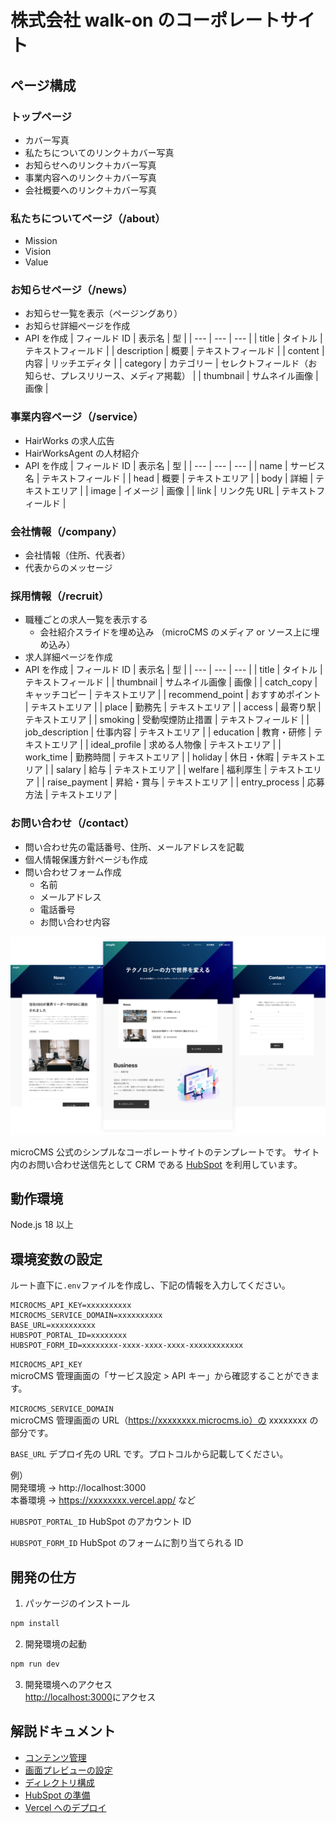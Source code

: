 # 株式会社 walk-on のコーポレートサイト

## ページ構成

### トップページ

- カバー写真
- 私たちについてのリンク＋カバー写真
- お知らせへのリンク＋カバー写真
- 事業内容へのリンク＋カバー写真
- 会社概要へのリンク＋カバー写真

### 私たちについてページ（/about）

- Mission
- Vision
- Value

### お知らせページ（/news）

- お知らせ一覧を表示（ページングあり）
- お知らせ詳細ページを作成
- API を作成
  | フィールド ID | 表示名 | 型 |
  | --- | --- | --- |
  | title | タイトル | テキストフィールド |
  | description | 概要 | テキストフィールド |
  | content | 内容 | リッチエディタ |
  | category | カテゴリー | セレクトフィールド（お知らせ、プレスリリース、メディア掲載） |
  | thumbnail | サムネイル画像 | 画像 |

### 事業内容ページ（/service）

- HairWorks の求人広告
- HairWorksAgent の人材紹介
- API を作成
  | フィールド ID | 表示名 | 型 |
  | --- | --- | --- |
  | name | サービス名 | テキストフィールド |
  | head | 概要 | テキストエリア |
  | body | 詳細 | テキストエリア |
  | image | イメージ | 画像 |
  | link | リンク先 URL | テキストフィールド |

### 会社情報（/company）

- 会社情報（住所、代表者）
- 代表からのメッセージ

### 採用情報（/recruit）

- 職種ごとの求人一覧を表示する
  - 会社紹介スライドを埋め込み
    （microCMS のメディア or ソース上に埋め込み）
- 求人詳細ページを作成
- API を作成
  | フィールド ID | 表示名 | 型 |
  | --- | --- | --- |
  | title | タイトル | テキストフィールド |
  | thumbnail | サムネイル画像 | 画像 |
  | catch_copy | キャッチコピー | テキストエリア |
  | recommend_point | おすすめポイント | テキストエリア |
  | place | 勤務先 | テキストエリア |
  | access | 最寄り駅 | テキストエリア |
  | smoking | 受動喫煙防止措置 | テキストフィールド |
  | job_description | 仕事内容 | テキストエリア |
  | education | 教育・研修 | テキストエリア |
  | ideal_profile | 求める人物像 | テキストエリア |
  | work_time | 勤務時間 | テキストエリア |
  | holiday | 休日・休暇 | テキストエリア |
  | salary | 給与 | テキストエリア |
  | welfare | 福利厚生 | テキストエリア |
  | raise_payment | 昇給・賞与 | テキストエリア |
  | entry_process | 応募方法 | テキストエリア |

### お問い合わせ（/contact）

- 問い合わせ先の電話番号、住所、メールアドレスを記載
- 個人情報保護方針ページも作成
- 問い合わせフォーム作成
  - 名前
  - メールアドレス
  - 電話番号
  - お問い合わせ内容

![](public/img-cover.png)

microCMS 公式のシンプルなコーポレートサイトのテンプレートです。
サイト内のお問い合わせ送信先として CRM である [HubSpot](https://www.hubspot.jp/) を利用しています。

## 動作環境

Node.js 18 以上

## 環境変数の設定

ルート直下に`.env`ファイルを作成し、下記の情報を入力してください。

```
MICROCMS_API_KEY=xxxxxxxxxx
MICROCMS_SERVICE_DOMAIN=xxxxxxxxxx
BASE_URL=xxxxxxxxxx
HUBSPOT_PORTAL_ID=xxxxxxxx
HUBSPOT_FORM_ID=xxxxxxxx-xxxx-xxxx-xxxx-xxxxxxxxxxxx
```

`MICROCMS_API_KEY`  
microCMS 管理画面の「サービス設定 > API キー」から確認することができます。

`MICROCMS_SERVICE_DOMAIN`  
microCMS 管理画面の URL（https://xxxxxxxx.microcms.io）の xxxxxxxx の部分です。

`BASE_URL`
デプロイ先の URL です。プロトコルから記載してください。

例）  
開発環境 → http://localhost:3000  
本番環境 → https://xxxxxxxx.vercel.app/ など

`HUBSPOT_PORTAL_ID`
HubSpot のアカウント ID

`HUBSPOT_FORM_ID`
HubSpot のフォームに割り当てられる ID

## 開発の仕方

1. パッケージのインストール

```bash
npm install
```

2. 開発環境の起動

```bash
npm run dev
```

3. 開発環境へのアクセス  
   [http://localhost:3000](http://localhost:3000)にアクセス

## 解説ドキュメント

- [コンテンツ管理](https://github.com/microcmsio/nextjs-simple-corporate-site-template/blob/main/docs/content-management.md)
- [画面プレビューの設定](https://github.com/microcmsio/nextjs-simple-corporate-site-template/blob/main/docs/content-preview.md)
- [ディレクトリ構成](https://github.com/microcmsio/nextjs-simple-corporate-site-template/blob/main/docs/directory-structure.md)
- [HubSpot の準備](https://github.com/microcmsio/nextjs-simple-corporate-site-template/blob/main/docs/hubspot-setting.md)
- [Vercel へのデプロイ](https://github.com/microcmsio/nextjs-simple-corporate-site-template/blob/main/docs/vercel-deploy.md)
